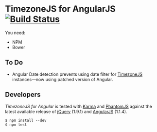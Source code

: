 # TimezoneJS for AngularJS [![Build Status](https://secure.travis-ci.org/michaelahlers/angular-timezone-js.png)](http://travis-ci.org/michaelahlers/angular-timezone-js)

You need:

- NPM
- Bower

## To Do

- Angular Date detection prevents using date filter for [TimezoneJS](https://github.com/mde/timezone-js/) instances—now using patched version of Angular.

## Developers

_TimezoneJS for Angular_ is tested with [Karma](http://karma-runner.github.io/) and [PhantomJS](http://phantomjs.org/) against the latest available release of [jQuery](http://jquery.com/) (1.9.1) and [AngularJS](http://angularjs.com/) (1.1.4).

```
$ npm install --dev
$ npm test
```

